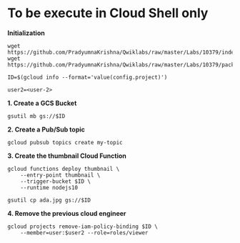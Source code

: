 # **To be execute in Cloud Shell only**

**Initialization**

    wget https://github.com/PradyumnaKrishna/Qwiklabs/raw/master/Labs/10379/index.js
    wget https://github.com/PradyumnaKrishna/Qwiklabs/raw/master/Labs/10379/package.json

    ID=$(gcloud info --format='value(config.project)')

    user2=<user-2>

**1. Create a GCS Bucket**

    gsutil mb gs://$ID

**2. Create a Pub/Sub topic**

    gcloud pubsub topics create my-topic

**3. Create the thumbnail Cloud Function**

    gcloud functions deploy thumbnail \
        --entry-point thumbnail \
        --trigger-bucket $ID \
        --runtime nodejs10

    gsutil cp ada.jpg gs://$ID
    
**4. Remove the previous cloud engineer**

    gcloud projects remove-iam-policy-binding $ID \
        --member=user:$user2 --role=roles/viewer
